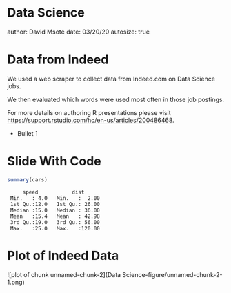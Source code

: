 Data Science
========================================================
author: David Msote
date: 03/20/20
autosize: true

Data from Indeed
========================================================

We used a web scraper to collect data from Indeed.com on Data Science jobs.

We then evaluated which words were used most often in those job postings.

For more details on authoring R presentations please visit <https://support.rstudio.com/hc/en-us/articles/200486468>.

- Bullet 1

Slide With Code
========================================================


```r
summary(cars)
```

```
     speed           dist       
 Min.   : 4.0   Min.   :  2.00  
 1st Qu.:12.0   1st Qu.: 26.00  
 Median :15.0   Median : 36.00  
 Mean   :15.4   Mean   : 42.98  
 3rd Qu.:19.0   3rd Qu.: 56.00  
 Max.   :25.0   Max.   :120.00  
```

Plot of Indeed Data
========================================================

![plot of chunk unnamed-chunk-2](Data Science-figure/unnamed-chunk-2-1.png)
